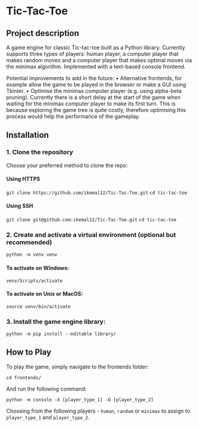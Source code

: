 # Tic-Tac-Toe 

## Project description

A game engine for classic Tic-tac-toe built as a Python library. Currently supports three types of players: human player, a computer player that makes random moves and a computer player that makes optimal moves via the minimax algorithm. Implemented with a text-based console frontend.

Potential improvements to add in the future:
• Alternative frontends, for example allow the game to be played in the browser or make a GUI using Tkinter.
• Optimise the minimax computer player (e.g. using alpha-beta pruning). Currently there is a short delay at the start of the game when waiting for the minimax computer player to make its first turn. This is because exploring the game tree is quite costly, therefore optimising this process would help the performance of the gameplay.

## Installation

### 1. Clone the repository

Choose your preferred method to clone the repo:

#### Using HTTPS

```git clone https://github.com/ikemal12/Tic-Tac-Toe.git```
```cd tic-tac-toe```

#### Using SSH

```git clone git@github.com:ikemal12/Tic-Tac-Toe.git```
```cd tic-tac-toe```

### 2. Create and activate a virtual environment (optional but recommended)

```python -m venv venv```

#### To activate on Windows:

```venv/Scripts/activate```

#### To activate on Unix or MacOS:

```source venv/bin/activate```

### 3. Install the game engine library:

```python -m pip install --editable library/```

## How to Play

To play the game, simply navigate to the frontends folder:

```cd frontends/```

And run the following command:

```python -m console -X [player_type_1] -O [player_type_2]```

Choosing from the following players - `human`, `random` or `minimax` to assign to `player_type_1` and `player_type_2`.
